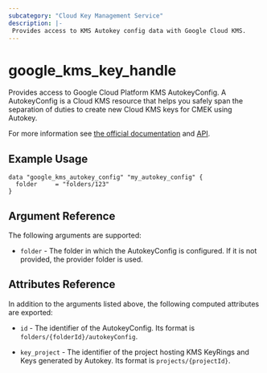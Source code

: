 ```yaml
---
subcategory: "Cloud Key Management Service"
description: |-
 Provides access to KMS Autokey config data with Google Cloud KMS.
---
```


# google_kms_key_handle

Provides access to Google Cloud Platform KMS AutokeyConfig. A AutokeyConfig is a Cloud KMS resource that helps you safely span the separation of duties to create new Cloud KMS keys for CMEK using Autokey.

For more information see
[the official documentation](https://cloud.google.com/kms/docs/reference/rest/v1/folders)
and
[API](https://cloud.google.com/kms/docs/reference/rest/v1/projects.locations.keyHandles).

## Example Usage

```hcl
data "google_kms_autokey_config" "my_autokey_config" {
  folder     = "folders/123"
}
```

## Argument Reference

The following arguments are supported:

* `folder` - The folder in which the AutokeyConfig is configured. If it
    is not provided, the provider folder is used.

## Attributes Reference

In addition to the arguments listed above, the following computed attributes are
exported:

* `id` - The identifier of the AutokeyConfig. Its format is `folders/{folderId}/autokeyConfig`.

* `key_project` - The identifier of the project hosting KMS KeyRings and Keys generated by Autokey. Its format is `projects/{projectId}`.